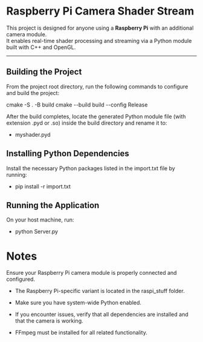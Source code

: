 # Raspberry Pi Camera Shader Stream

This project is designed for anyone using a **Raspberry Pi** with an additional camera module.  
It enables real-time shader processing and streaming via a Python module built with C++ and OpenGL.

---

## Building the Project

From the project root directory, run the following commands to configure and build the project:

cmake -S . -B build
cmake --build build --config Release

After the build completes, locate the generated Python module file (with extension .pyd or .so) inside the build directory and rename it to:

- myshader.pyd

## Installing Python Dependencies
Install the necessary Python packages listed in the import.txt file by running:


- pip install -r import.txt

## Running the Application
On your host machine, run:

- python Server.py

# Notes
Ensure your Raspberry Pi camera module is properly connected and configured.

- The Raspberry Pi-specific variant is located in the raspi_stuff folder.

- Make sure you have system-wide Python enabled.

- If you encounter issues, verify that all dependencies are installed and that the camera is working.

- FFmpeg must be installed for all related functionality.